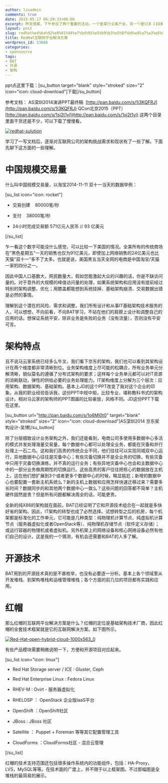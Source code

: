 ```yaml
---
author: liuadmin
comments: true
date: 2015-05-17 06:29:33+00:00
excerpt: 昨天很累，下午参加了两个重要的活动，一个是某行业客户会，另一个是CCB CIO来访公司。针对这个特殊意义的客户会，我准备了ppt，为了准备这个ppt我学习并总结了一些互联网公司数据中心应用和架构的特点。
layout: post
slug: redhat%e4%ba%92%e8%81%94%e7%bd%91%e5%b9%b3%e5%8f%b0%e8%a7%a3%e5%86%b3%e6%96%b9%e6%a1%88
title: RedHat互联网平台解决方案
wordpress_id: 53686
categories:
- opensource
tags:
- BAT
- 开源
- 架构
---
```


ppt点这里下载：[su_button target="blank" style="stroked" size="2" icon="icon: cloud-download"]下载[/su_button]

参考文档：
AS深圳2014演讲PPT最终稿  [http://pan.baidu.com/s/1i3KQFRJ](http://pan.baidu.com/s/1i3KQFRJ)
QCon北京2015（PPT） [http://pan.baidu.com/s/1sj2t1yl](http://pan.baidu.com/s/1sj2t1yl)
这两个目录里面干货还是不少，可以下载了慢慢看。

[![redhat-sulution](http://cdn1.martinliu.cn/wp-content/uploads/2015/05/redhat-sulution.jpg)](http://cdn1.martinliu.cn/wp-content/uploads/2015/05/redhat-sulution.jpg)

学习了一写文档后，逐渐对互联网公司的架构挑战需求和现状有了一些了解。下面先聊下这方面的一些理解。


# 中国规模交易量


什么叫中国规模交易量，以淘宝2014-11-11 双十一当天的数据举例：

[su_list icon="icon: rocket"]



	
  * 交易创建    80000笔/秒

	
  * 支付    38000笔/秒

	
  * 24小时完成交易额 571亿元人民币 // 93 亿美元


[/su_list]

乍一看这个数字可能没什么感觉，可以比较一下美国的情况。全美所有的传统商场在“黑色星期五”一天的销售也仅为91亿美元，即使加上网络销售的24亿美元也比天猫“双十一”多不了太多。也就是说，美国黑五当天全网的电商是中国淘宝/天猫一家的四分之一。

因此中国人口基数大，网民数量大，假如您能激起大众的兴趣的话，你是不缺访问量的。对于意外的大规模的峰值访问量的处理，如果系统架构和应用没有提前经过特别的架构调整、优化；用膝盖都能想到系统挂掉、基础架构崩溃、交易数据出错是必然的事情。

理解到这个潜在的风险、需求和调整，我们所有设计和从事IT基础架构技术服务的人，可以想想，不向前看，不向BAT学习，不站在他们的肩膀上设计和调整自己的应用的话。想保证系统平安，除非业务是失败的业务（没有流量），否则没有平安可言。


# 架构特点


且不说马云家系统已经多么牛叉，我们看下京东的架构，我们也可以看到其架构设计在两个维度都非常清晰到位。业务架构维度上尽可能的松耦合，所有业务单元分解清晰，貌似莫名的遵循了分布式架构的要求；这样每个业务单元都可以对IT资源的消耗联动，弹性的供给必要的业务处理能力。IT架构维度上分解为三个层次：应用架构、数据架构、基础架构。基本上JD的这个PPT改变了我对这个企业的印象。从我的职业经验告诉我，这份PPT中规中矩，比较专业，堪称教科书式的架构设计。相对马云家的架构师的PPT图画的比较豪放，风格不同。JD这份PPT下载在这里。

[su_button url="http://pan.baidu.com/s/1o6MI0t0" target="blank" style="stroked" size="2" icon="icon: cloud-download"]AS深圳2014 京东架构设计-吴博[/su_button]

除了分层细致设计业务架构之外，我们还能看到，电商公司多使用多数据中心多活的模式并发处理海量交易量，每个数据中心都可以处理全业务，都能在灾备和并行处理上一石二鸟。这和我们高贵的传统企业不同，他们往往可以实现同城双中心运行，异地数据中心往往是灾备中心；有些灾备切换并不是全业务的切换，有些灾备中只用于灾备切换演练，并不真的运行业务；有些异地灾备中心也会和主数据中心中的一部分业务做周期性的切换运行。这些高贵的客户往往把核心的数据放在主机上，这在他们想扩展到3个或者更多个数据中心的时候，略显尴尬；新增的数据中心也要配置一套新主机系统么？新的主机上数据和应用怎样快速迁移过来？需要多长时间？数据同步的和其他两个数据中心一致么？这些问题的回答都不简单？主机硬件固然是贵？但是所有问题都解决周全的话，可能更贵。

全新的纯X86的架构就在面前，BAT已经证明了它和开源技术组合在一起就是多快好省的架构。因此，IT架构的转型也成了必然选择。试想转型之后的机房，每个机架都是标准化的工作单元，它可能是几种类型：纯物理机计算节点、纯虚拟机计算节点（服务器虚拟化或者OpenStack等）、纯物理机存储节点（软件定义存储）；或运行容器的物理机或者虚拟机。另外机架上的网络设备和核心网络设备必然有他们自己的设计。这是我的一个猜测，有机会还需要和BAT的人多了解。


# 开源技术


BAT用到的开源技术真的是不甚枚举，也没有必要逐一分析。基本上各个领域里从开发堆栈、到架构堆栈和运维管理堆栈；各个方面的前几位的项目都有实践和应用。


# 红帽


那么红帽的互联网平台解决方案是什么？红帽的定位是基础架构技术厂商，因此红帽的全套技术框架就是它的互联网解决方案。如下图所示。

[![Red-Hat-open-hybrid-cloud-1000x563_0](http://cdn1.martinliu.cn/wp-content/uploads/2015/05/Red-Hat-open-hybrid-cloud-1000x563_0.png)](http://cdn1.martinliu.cn/wp-content/uploads/2015/05/Red-Hat-open-hybrid-cloud-1000x563_0.png)

有些产品模块需要稍微说明一下，方便和开源项目对应起来。

[su_list icon="icon: linux"]



	
  * Red Hat Storage server / ICE : Gluster, Ceph

	
  * Red Hat Enterprise Linux : Fedora Linux

	
  * RHEV-M : Ovirt - 服务器虚拟化

	
  * RHELOSP ： OpenStack 企业版IaaS平台

	
  * OpenShift ：OpenShift社区

	
  * JBoss : JBoss 社区

	
  * Satellite ： Puppet + Foreman 等等其它配置管理工具

	
  * CloudForms ：CloudForms社区 - 混合云管理


[/su_list]

红帽的技术支持范围还包括很多操作系统内的功能组件，包括：HA-Proxy，LVS，MySQL等等。在技术面的广度上，并不限于以上框架图。不过那幅图是全堆栈的最简易的展示。
